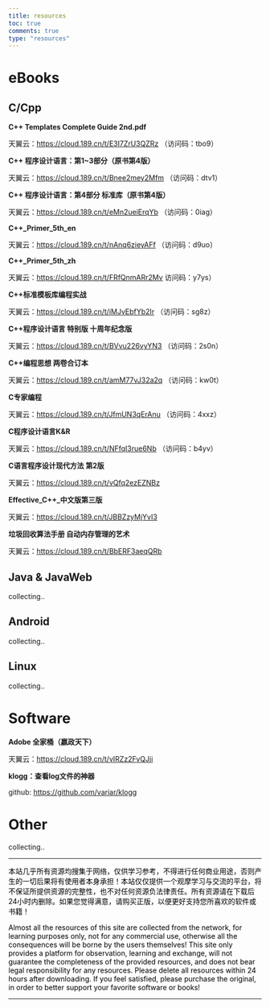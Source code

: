 ```yaml
---
title: resources
toc: true
comments: true
type: "resources"
---
```


# eBooks

## C/Cpp

**C++ Templates Complete Guide 2nd.pdf**

天翼云：https://cloud.189.cn/t/E3I7ZrU3QZRz （访问码：tbo9）

**C++ 程序设计语言：第1~3部分（原书第4版）**

天翼云：https://cloud.189.cn/t/Bnee2mey2Mfm （访问码：dtv1）

**C++ 程序设计语言：第4部分 标准库（原书第4版）**

天翼云：https://cloud.189.cn/t/eMn2ueiErqYb （访问码：0iag）

**C++_Primer_5th_en**

天翼云：https://cloud.189.cn/t/nAnq6zieyAFf （访问码：d9uo）

**C++_Primer_5th_zh**

天翼云：https://cloud.189.cn/t/FRfQnmARr2Mv 访问码：y7ys）

**C++标准模板库编程实战**

天翼云：https://cloud.189.cn/t/iMJvEbfYb2Ir （访问码：sg8z）

**C++程序设计语言 特别版 十周年纪念版**

天翼云：https://cloud.189.cn/t/BVvu226vyYN3 （访问码：2s0n）

**C++编程思想 两卷合订本**

天翼云：https://cloud.189.cn/t/amM77vJ32a2q （访问码：kw0t）

**C专家编程**

天翼云：https://cloud.189.cn/t/JfmUN3qErAnu （访问码：4xxz）

**C程序设计语言K&R**

天翼云：https://cloud.189.cn/t/NFfqI3rue6Nb （访问码：b4yv）

**C语言程序设计现代方法 第2版**

天翼云：https://cloud.189.cn/t/vQfq2ezEZNBz

**Effective_C++_中文版第三版**

天翼云：https://cloud.189.cn/t/JBBZzyMjYvI3

**垃圾回收算法手册 自动内存管理的艺术**

天翼云：https://cloud.189.cn/t/BbERF3aeqQRb

## Java & JavaWeb

collecting..

## Android

collecting..

## Linux

collecting..

# Software

**Adobe 全家桶（嬴政天下）**

天翼云：https://cloud.189.cn/t/vIRZz2FvQJji

**klogg：查看log文件的神器**

github: https://github.com/variar/klogg

# Other

collecting..

---

<font color='black'>本站几乎所有资源均搜集于网络，仅供学习参考，不得进行任何商业用途，否则产生的一切后果将有使用者本身承担！本站仅仅提供一个观摩学习与交流的平台，将不保证所提供资源的完整性，也不对任何资源负法律责任。所有资源请在下载后24小时内删除。如果您觉得满意，请购买正版，以便更好支持您所喜欢的软件或书籍！

Almost all the resources of this site are collected from the network, for learning purposes only, not for any commercial use, otherwise all the consequences will be borne by the users themselves! This site only provides a platform for observation, learning and exchange, will not guarantee the completeness of the provided resources, and does not bear legal responsibility for any resources. Please delete all resources within 24 hours after downloading. If you feel satisfied, please purchase the original, in order to better support your favorite software or books!</font>

---

